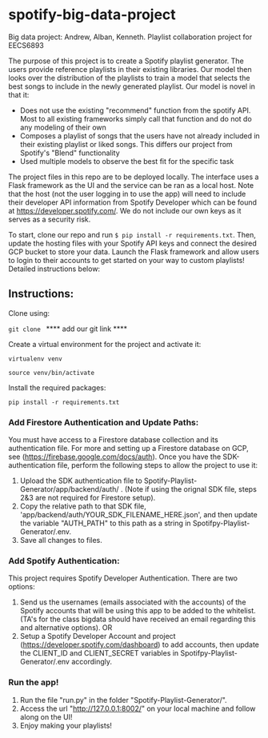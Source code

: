 # spotify-big-data-project
Big data project: Andrew, Alban, Kenneth. Playlist collaboration project for EECS6893

The purpose of this project is to create a Spotify playlist generator. The users provide reference playlists in their existing libraries. Our model then looks over the distribution of the playlists to train a model that selects the best songs to include in the newly generated playlist.
Our model is novel in that it:
- Does not use the existing "recommend" function from the spotify API. Most to all existing frameworks simply call that function and do not do any modeling of their own
- Composes a playlist of songs that the users have not already included in their existing playlist or liked songs. This differs our project from Spotify's "Blend" functionality
- Used multiple models to observe the best fit for the specific task

The project files in this repo are to be deployed locally. The interface uses a Flask framework as the UI and the service can be ran as a local host. Note that the host (not the user logging in to use the app) will need to include their developer API information from Spotify Developer which can be found at https://developer.spotify.com/. We do not include our own keys as it serves as a security risk.

To start, clone our repo and run ```$ pip install -r requirements.txt```. Then, update the hosting files with your Spotify API keys and connect the desired GCP bucket to store your data. Launch the Flask framework and allow users to login to their accounts to get started on your way to custom playlists! Detailed instructions below:

<!-- TABLE OF CONTENTS -->
<!-- ## Table of Contents

* [About](#about-the-project)
* [Built With](#built-with)

## About The Project

A Flask web app used to generate a Spotify playlist based on selected tracks and personal preferences.

### Built With
* [GCP] - computing
* [PySpark] - data processing
* [FIRESTORE] - datebase
* [Flask](https://flask.palletsprojects.com/en/1.1.x/) - backend
* [Bootstrap](https://getbootstrap.com) - frontend
* [JQuery](https://jquery.com) - frontend
* [Spotify API](https://developer.spotify.com/documentation/web-api/)
* [SKLEARN] - ML modeling snd output
* [CSS] for styling
* [HTML] veiw port rendering -->

## Instructions:
Clone using:

`git clone ` **** add our git link ****

Create a virtual environment for the project and activate it:

`virtualenv venv`

`source venv/bin/activate`

Install the required packages:

`pip install -r requirements.txt`


### Add Firestore Authentication and Update Paths:
You must have access to a Firestore database collection and its authentication file. For more and setting up a Firestore database on GCP, see (https://firebase.google.com/docs/auth). Once you have the SDK-authentication file, perform the following steps to allow the project to use it:
1. Upload the SDK authentication file to Spotify-Playlist-Generator/app/backend/auth/ . (Note if using the orignal SDK file, steps 2&3 are not required for Firestore setup).
2. Copy the relative path to that SDK file, 'app/backend/auth/YOUR_SDK_FILENAME_HERE.json', and then update the variable "AUTH_PATH" to this path as a string in Spotifpy-Playlist-Generator/.env.
3. Save all changes to files.

### Add Spotify Authentication:
This project requires Spotify Developer Authentication.
There are two options:
1. Send us the usernames (emails associated with the accounts) of the Spotify accounts that will be using this app to be added to the whitelist. (TA's for the class bigdata should have received an email regarding this and alternative options).
OR 
2. Setup a Spotify Developer Account and project (https://developer.spotify.com/dashboard) to add accounts, then update the CLIENT_ID and CLIENT_SECRET variables in Spotifpy-Playlist-Generator/.env accordingly.

### Run the app!
1. Run the file "run.py" in the folder "Spotify-Playlist-Generator/".
2. Access the url "http://127.0.0.1:8002/" on your local machine and follow along on the UI!
3. Enjoy making your playlists! 

